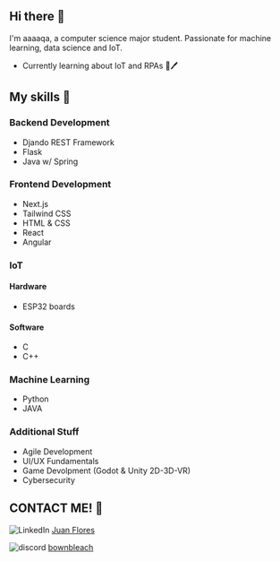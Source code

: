 ## Hi there 👋

I'm aaaaqa, a computer science major student. Passionate for machine learning, data science and IoT.

- Currently learning about IoT and RPAs 🤖🖊

## My skills 📜

### Backend Development
- Djando REST Framework
- Flask
- Java w/ Spring

### Frontend Development
 - Next.js
 - Tailwind CSS
 - HTML & CSS
 - React
 - Angular

### IoT
#### Hardware
- ESP32 boards

#### Software
- C
- C++

### Machine Learning
- Python
- JAVA

### Additional Stuff
- Agile Development
- UI/UX Fundamentals
- Game Devolpment (Godot & Unity 2D-3D-VR)
- Cybersecurity

## CONTACT ME! 📳

![LinkedIn](https://github.com/user-attachments/assets/14130f9a-474f-4fb5-8a37-d62674185f4b) [Juan Flores](https://www.linkedin.com/in/juan-diego-enrique-flores-tenorio-7ba2691b6/)

![discord](https://github.com/user-attachments/assets/7e19d605-3e62-4860-ac09-6480bf0d3200) [bownbleach](https://discordapp.com/users/701182021598314496)
